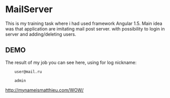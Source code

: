 # MailServer

This is my training task where i had used framework Angular 1.5. Main idea was that application are imitating mail post server.
with possibility to login in server and adding/deleting users.

## DEMO

The result of my job you can see here, using for log nickname:

```nickname
    user@mail.ru
```

```password
    admin
```
http://mynameismatthieu.com/WOW/